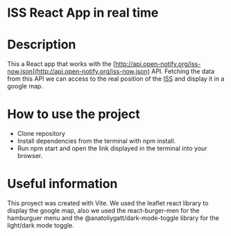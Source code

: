 # ISS React App in real time

# Description
This a React app that works with the [http://api.open-notify.org/iss-now.json](http://api.open-notify.org/iss-now.json) API. Fetching the data from this API we can access to the real position of the <abbr title="International Space Station">ISS</abbr> and display it in a google map.

# How to use the project

- Clone repository
- Install dependencies from the terminal with npm install.
- Run npm start and open the link displayed in the terminal into your browser.

# Useful information
This proyect was created with Vite. We used the leaflet react library to display the google map, also we used the react-burger-men for the hamburguer menu and the @anatoliygatt/dark-mode-toggle library for the light/dark mode toggle. 
